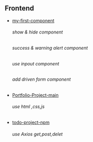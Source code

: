## Frontend
  * [my-first-component](https://github.com/WeStart-ASP-NETCOREAngular/MariamAlamssi/tree/main/frontend/my-first-component)
    ###### show & hide component
    ###### success & warning alert component
    ###### use inpout component
    ###### add driven form component
  * [Portfolio-Project-main](https://github.com/WeStart-ASP-NETCOREAngular/MariamAlamssi/tree/main/Portfolio-Project-main)
    ###### use html ,css,js
  * [todo-project-npm](https://github.com/WeStart-ASP-NETCOREAngular/MariamAlamssi/tree/main/frontend/todo-project-npm)
    ###### use Axios get,post,delet
